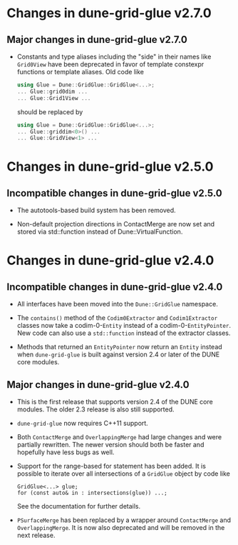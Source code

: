 <!--
SPDX-FileCopyrightInfo: Copyright © DUNE Project contributors, see file LICENSE.md in module root
SPDX-License-Identifier: LGPL-3.0-or-later OR LicenseRef-GPL-2.0-only-with-dune-grid-glue-exception
-->

Changes in dune-grid-glue v2.7.0
================================

Major changes in dune-grid-glue v2.7.0
--------------------------------------

* Constants and type aliases including the "side" in their names like
    `Grid0View` have been deprecated in favor of template constexpr
    functions or template aliases.  Old code like

    ```c++
    using Glue = Dune::GridGlue::GridGlue<...>;
    ... Glue::grid0dim ...
    ... Glue::Grid1View ...
    ```
    should be replaced by
    ```c++
    using Glue = Dune::GridGlue::GridGlue<...>;
    ... Glue::griddim<0>() ...
    ... Glue::GridView<1> ...
    ```

Changes in dune-grid-glue v2.5.0
================================

Incompatible changes in dune-grid-glue v2.5.0
---------------------------------------------

* The autotools-based build system has been removed.

* Non-default projection directions in ContactMerge are now set and stored via
  std::function instead of Dune::VirtualFunction.

Changes in dune-grid-glue v2.4.0
================================

Incompatible changes in dune-grid-glue v2.4.0
---------------------------------------------

* All interfaces have been moved into the `Dune::GridGlue` namespace.

* The `contains()` method of the `Codim0Extractor` and `Codim1Extractor`
  classes now take a codim-0-`Entity` instead of a codim-0-`EntityPointer`.
  New code can also use a `std::function` instead of the extractor classes.

* Methods that returned an `EntityPointer` now return an `Entity` instead
  when `dune-grid-glue` is built against version 2.4 or later of the DUNE
  core modules.

Major changes in dune-grid-glue v2.4.0
--------------------------------------

* This is the first release that supports version 2.4 of the DUNE core modules.
  The older 2.3 release is also still supported.

* `dune-grid-glue` now requires C++11 support.

* Both `ContactMerge` and `OverlappingMerge` had large changes and were
  partially rewritten.  The newer version should both be faster and hopefully
  have less bugs as well.

* Support for the range-based for statement has been added.  It is
  possible to iterate over all intersections of a `GridGlue` object by
  code like
  ```
  GridGlue<...> glue;
  for (const auto& in : intersections(glue)) ...;
  ```
  See the documentation for further details.

* `PSurfaceMerge` has been replaced by a wrapper around `ContactMerge` and
  `OverlappingMerge`.  It is now also deprecated and will be removed in the
  next release.
